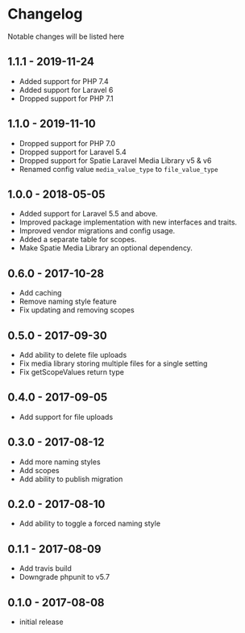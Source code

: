 # Changelog
Notable changes will be listed here

## 1.1.1 - 2019-11-24
- Added support for PHP 7.4
- Added support for Laravel 6
- Dropped support for PHP 7.1

## 1.1.0 - 2019-11-10
- Dropped support for PHP 7.0
- Dropped support for Laravel 5.4
- Dropped support for Spatie Laravel Media Library v5 & v6
- Renamed config value `media_value_type` to `file_value_type`

## 1.0.0 - 2018-05-05
- Added support for Laravel 5.5 and above.
- Improved package implementation with new interfaces and traits.
- Improved vendor migrations and config usage.
- Added a separate table for scopes.
- Make Spatie Media Library an optional dependency.

## 0.6.0 - 2017-10-28
- Add caching
- Remove naming style feature
- Fix updating and removing scopes

## 0.5.0 - 2017-09-30
- Add ability to delete file uploads
- Fix media library storing multiple files for a single setting
- Fix getScopeValues return type

## 0.4.0 - 2017-09-05
- Add support for file uploads

## 0.3.0 - 2017-08-12
- Add more naming styles
- Add scopes
- Add ability to publish migration

## 0.2.0 - 2017-08-10
- Add ability to toggle a forced naming style

## 0.1.1 - 2017-08-09
- Add travis build
- Downgrade phpunit to v5.7

## 0.1.0 - 2017-08-08
- initial release
